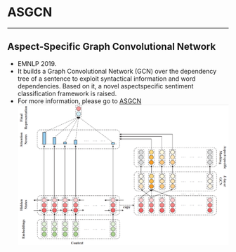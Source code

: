# ASGCN

---

## Aspect-Specific Graph Convolutional Network

* EMNLP 2019.
* It builds a Graph Convolutional Network (GCN) over the dependency tree of a sentence to exploit syntactical information and word dependencies. Based on it, a novel aspectspecific sentiment classification framework is raised.
* For more information, please go to [ASGCN](https://github.com/GeneZC/ASGCN)
![An overview of the proposed model](./img/model.png)